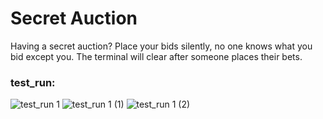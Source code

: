 # Secret Auction

Having a secret auction? Place your bids silently, no one knows what you bid except you. The terminal will clear after someone places their bets.

### test_run:
![test_run 1](https://user-images.githubusercontent.com/54639928/185479250-d07f809b-fd6c-4fdd-9ee3-a4a8c11d80dc.png)
![test_run 1 (1)](https://user-images.githubusercontent.com/54639928/185479261-663042cc-6f49-4b9c-bb71-d6952e115867.png)
![test_run 1 (2)](https://user-images.githubusercontent.com/54639928/185479269-63490553-2d03-4fca-b268-67ab4b555e45.png)
